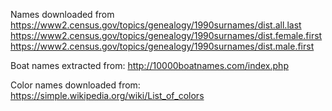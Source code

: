 
Names downloaded from
https://www2.census.gov/topics/genealogy/1990surnames/dist.all.last
https://www2.census.gov/topics/genealogy/1990surnames/dist.female.first
https://www2.census.gov/topics/genealogy/1990surnames/dist.male.first


Boat names extracted from:
http://10000boatnames.com/index.php

Color names downloaded from:
https://simple.wikipedia.org/wiki/List_of_colors
